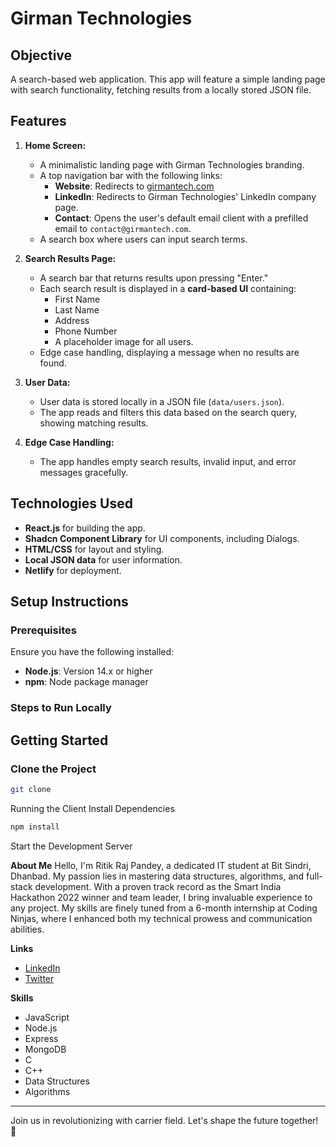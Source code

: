 #  Girman Technologies

## Objective

A search-based web application. This app will feature a simple landing page with search functionality, fetching results from a locally stored JSON file.

## Features

1. **Home Screen:**
   - A minimalistic landing page with Girman Technologies branding.
   - A top navigation bar with the following links:
     - **Website**: Redirects to [girmantech.com](https://girmantech.com)
     - **LinkedIn**: Redirects to Girman Technologies' LinkedIn company page.
     - **Contact**: Opens the user's default email client with a prefilled email to `contact@girmantech.com`.
   - A search box where users can input search terms.

2. **Search Results Page:**
   - A search bar that returns results upon pressing "Enter."
   - Each search result is displayed in a **card-based UI** containing:
     - First Name
     - Last Name
     - Address
     - Phone Number
     - A placeholder image for all users.
   - Edge case handling, displaying a message when no results are found.

3. **User Data:**
   - User data is stored locally in a JSON file (`data/users.json`).
   - The app reads and filters this data based on the search query, showing matching results.

4. **Edge Case Handling:**
   - The app handles empty search results, invalid input, and error messages gracefully.

## Technologies Used

- **React.js** for building the app.
- **Shadcn Component Library** for UI components, including Dialogs.
- **HTML/CSS** for layout and styling.
- **Local JSON data** for user information.
- **Netlify** for deployment.

## Setup Instructions

### Prerequisites

Ensure you have the following installed:

- **Node.js**: Version 14.x or higher
- **npm**: Node package manager

### Steps to Run Locally


## Getting Started

### Clone the Project

```bash
git clone 
```

Running the Client
Install Dependencies

```bash
npm install
```

Start the Development Server

**About Me**
Hello, I'm Ritik Raj Pandey, a dedicated IT student at Bit Sindri, Dhanbad. My passion lies in mastering data structures, algorithms, and full-stack development. With a proven track record as the Smart India Hackathon 2022 winner and team leader, I bring invaluable experience to any project. My skills are finely tuned from a 6-month internship at Coding Ninjas, where I enhanced both my technical prowess and communication abilities.

**Links**
- [LinkedIn](https://www.linkedin.com/in/ritik-raj-pandey)
- [Twitter](https://twitter.com/ritikrajpandey)

**Skills**
- JavaScript
- Node.js
- Express
- MongoDB
- C
- C++
- Data Structures
- Algorithms

---


Join us in revolutionizing   with carrier field. Let's shape the future together! 🚀